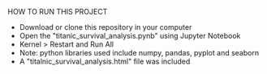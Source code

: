 HOW TO RUN THIS PROJECT
- Download or clone this repository in your computer
- Open the "titanic_survival_analysis.pynb" using Jupyter Notebook
- Kernel > Restart and Run All
- Note: python libraries used include numpy, pandas, pyplot and seaborn
- A "titalnic_survival_analysis.html" file was included
